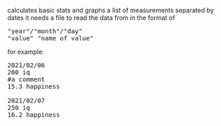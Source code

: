 calculates basic stats and graphs a list of measurements separated by dates
it needs a file to read the data from in the format of

<pre>"year"/"month"/"day"
"value" "name of value"</pre>


for example:

<pre>2021/02/06
200 iq
#a comment
15.3 happiness

2021/02/07
250 iq
16.2 happiness</pre>
